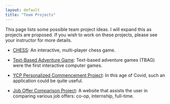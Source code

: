 ```yaml
---
layout: default
title: "Team Projects"
---
```


This page lists some possible team project ideas.  I will expand this as projects are proposed.  If you wish to work on these projects, please see your instructor for more details.

* [CHESS](MKiley_Chess_Project.pdf): An interactive, multi-player chess game.

* [Text-Based Adventure Game](Text_Adventure_Game.html): Text-based adventure games (TBAG) were the first interactive computer games.

* [YCP Personalized Commencement Project](Personalized_Commencement_Project.html): In this age of Covid, such an application could be quite useful.

* [Job Offer Comparison Project](Job_Offer_Comparison_Project.html): A website that assists the user in comparing various job offers: co-op, internship, full-time.

<!--
* [Physical Model Website and Database](Physical_Model_Website_and_Database.html): Dr. Scott Hamilton (CivE Coordinator - KEC 100) will serve as your client.  See him for more details.

* [Ted Talk Reviews](TED_Talk_Reviews_CS_Project.pdf): Dr. Scott Hamilton (CivE Coordinator - KEC 100) will serve as your client.  See him for more details.

* [YCP E&CS Student Project Database](YCP_ECS_Student_Project_DB.html): See Professor Hake if you have questions.

-->
